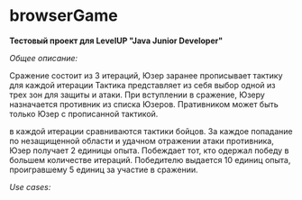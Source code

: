 # browserGame
**Тестовый проект для LevelUP "Java Junior Developer"**

*Общее описание:*

Сражение состоит из 3 итераций, 
Юзер заранее прописывает тактику для каждой итерации
Тактика представляет из себя выбор одной из трех зон для защиты и атаки.
При вступлении в сражение, Юзеру  назначается противник из списка Юзеров.
Пративником может быть только Юзер с  прописанной тактикой. 

в каждой итерации сравниваются тактики бойцов. 
За каждое попадание по незащищенной области и удачном отражении атаки противника, Юзер получает 2 единицы опыта.
Побеждает тот, кто одержал победу в большем количестве итераций.
Победителю выдается 10 единиц опыта, проигравшему 5 единиц за участие в сражении.   


*Use cases:*
